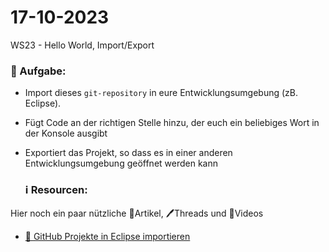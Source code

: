 # 17-10-2023
WS23 - Hello World, Import/Export


### 📝 Aufgabe:

- Import dieses ```git-repository``` in eure Entwicklungsumgebung (zB. Eclipse).
- Fügt Code an der richtigen Stelle hinzu, der euch ein beliebiges Wort in der Konsole ausgibt
- Exportiert das Projekt, so dass es in einer anderen Entwicklungsumgebung geöffnet werden kann

  ### ℹ️ Resourcen:
Hier noch ein paar nützliche 📃Artikel, 🖊️Threads und 🎥Videos

- [ 🎥 GitHub Projekte in Eclipse importieren](https://drive.google.com/file/d/1IpwHADmwViEGQ7Pf4BgybUYpz7WBoMe5/view?usp=sharing)
